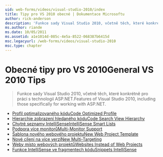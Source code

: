 ```yaml
---
uid: web-forms/videos/visual-studio-2010/index
title: Tipy pro VS 2010 obecné | Dokumentace Microsoftu
author: rick-anderson
description: 'Funkce sady Visual Studio 2010, včetně těch, které konkrétně pro práci s technologií ASP.NET.'
ms.author: riande
ms.date: 10/05/2011
ms.assetid: a1e1014d-085c-4e5a-8522-068387b6415d
msc.legacyurl: /web-forms/videos/visual-studio-2010
msc.type: chapter
---
```

<a name="general-vs-2010-tips"></a><span data-ttu-id="4b8e2-103">Obecné tipy pro VS 2010</span><span class="sxs-lookup"><span data-stu-id="4b8e2-103">General VS 2010 Tips</span></span>
====================
> <span data-ttu-id="4b8e2-104">Funkce sady Visual Studio 2010, včetně těch, které konkrétně pro práci s technologií ASP.NET.</span><span class="sxs-lookup"><span data-stu-id="4b8e2-104">Features of Visual Studio 2010, including those specifically for working with ASP.NET.</span></span>


- [<span data-ttu-id="4b8e2-105">Profil optimalizovaného kódu</span><span class="sxs-lookup"><span data-stu-id="4b8e2-105">Code Optimized Profile</span></span>](visual-studio-2010-quick-hit-code-optimized-profile.md)
- [<span data-ttu-id="4b8e2-106">Hierarchie zobrazení hledaného kódu</span><span class="sxs-lookup"><span data-stu-id="4b8e2-106">Code Search View Hierarchy</span></span>](visual-studio-2010-quick-hit-code-search-view-hierarchy.md)
- [<span data-ttu-id="4b8e2-107">Chytré seznamy IntelliSense</span><span class="sxs-lookup"><span data-stu-id="4b8e2-107">IntelliSense Smart Lists</span></span>](visual-studio-2010-quick-hit-intellisense-smart-lists.md)
- [<span data-ttu-id="4b8e2-108">Podpora více monitorů</span><span class="sxs-lookup"><span data-stu-id="4b8e2-108">Multi-Monitor Support</span></span>](visual-studio-2010-quick-hit-multi-monitor-support.md)
- [<span data-ttu-id="4b8e2-109">Šablona nového webového projektu</span><span class="sxs-lookup"><span data-stu-id="4b8e2-109">New Web Project Template</span></span>](visual-studio-2010-quick-hit-new-web-project-template.md)
- [<span data-ttu-id="4b8e2-110">Nové cílení na více verzí</span><span class="sxs-lookup"><span data-stu-id="4b8e2-110">New Multi-Targeting</span></span>](visual-studio-2010-quick-hit-new-multi-targeting.md)
- [<span data-ttu-id="4b8e2-111">Weby místo webových projektů</span><span class="sxs-lookup"><span data-stu-id="4b8e2-111">Websites Instead of Web Projects</span></span>](visual-studio-2010-quick-hit-websites-instead-of-web-projects.md)
- [<span data-ttu-id="4b8e2-112">Funkce IntelliSense ve fragmentech kódu</span><span class="sxs-lookup"><span data-stu-id="4b8e2-112">Snippets IntelliSense</span></span>](visual-studio-2010-quick-hit-snippets-intellisense.md)
